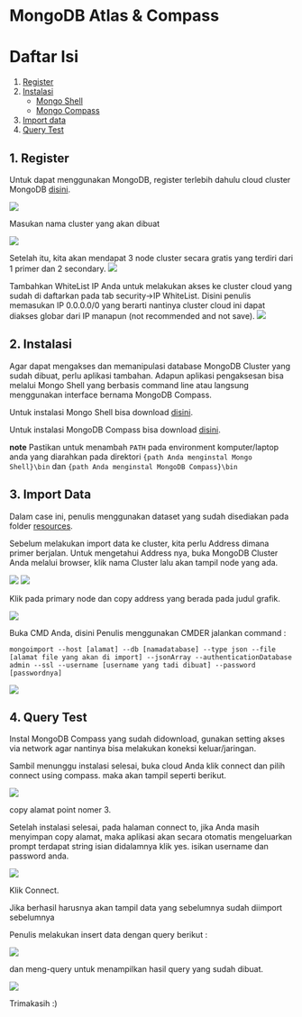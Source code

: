 # MongoDB Atlas & Compass

# Daftar Isi
1. [Register](#1-register)
2. [Instalasi](#2-instalasi)
   - [Mongo Shell](#--mongo-shell)
   - [Mongo Compass](#--mongo-compass)
3. [Import data](#3-import-data)
4. [Query Test](#4-query-test)

## 1. Register

Untuk dapat menggunakan MongoDB, register terlebih dahulu cloud cluster MongoDB <a href="https://www.mongodb.com/cloud/atlas">disini</a>. 

<img src="/MongoDB/resources/register.png">

Masukan nama cluster yang akan dibuat

<img src="/MongoDB/resources/make name.png">

Setelah itu, kita akan mendapat 3 node cluster secara gratis yang terdiri dari 1 primer dan 2 secondary. 
<img src="/MongoDB/resources/proses make cluster.png">

Tambahkan WhiteList IP Anda untuk melakukan akses ke cluster cloud yang sudah di daftarkan pada tab security->IP WhiteList. Disini penulis memasukan IP 0.0.0.0/0 yang berarti nantinya cluster cloud ini dapat diakses globar dari IP manapun (not recommended and not save).
<img src="/MongoDB/resources/whitelist.png">


## 2. Instalasi

Agar dapat mengakses dan memanipulasi database MongoDB Cluster yang sudah dibuat, perlu aplikasi tambahan. Adapun aplikasi pengaksesan bisa melalui Mongo Shell yang berbasis command line atau langsung menggunakan interface bernama MongoDB Compass.

Untuk instalasi Mongo Shell bisa download <a href="https://downloads.mongodb.org/win32/mongodb-shell-win32-x86_64-2008plus-ssl-4.0.8.zip">disini</a>.

Untuk instalasi MongoDB Compass bisa download <a href="https://www.mongodb.com/download-center/community">disini</a>.

**note**
Pastikan untuk menambah ```PATH``` pada environment komputer/laptop anda yang diarahkan pada direktori ```{path Anda menginstal Mongo Shell}\bin``` dan ```{path Anda menginstal MongoDB Compass}\bin```

## 3. Import Data

Dalam case ini, penulis menggunakan dataset yang sudah disediakan pada folder <a href="">resources</a>.

Sebelum melakukan import data ke cluster, kita perlu Address dimana primer berjalan. Untuk mengetahui Address nya, buka MongoDB Cluster Anda melalui browser, klik nama Cluster lalu akan tampil node yang ada.

<img src="/MongoDB/resources/import1.png">

<img src="/MongoDB/resources/import2.png">

Klik pada primary node dan copy address yang berada pada judul grafik.


<img src="/MongoDB/resources/import3.png">

Buka CMD Anda, disini Penulis menggunakan CMDER jalankan command :

```
mongoimport --host [alamat] --db [namadatabase] --type json --file [alamat file yang akan di import] --jsonArray --authenticationDatabase admin --ssl --username [username yang tadi dibuat] --password [passwordnya] 
```
<img src="/MongoDB/resources/import.png">

## 4. Query Test

Instal MongoDB Compass yang sudah didownload, gunakan setting akses via network agar nantinya bisa melakukan koneksi keluar/jaringan.

Sambil menunggu instalasi selesai, buka cloud Anda klik connect dan pilih connect using compass. maka akan tampil seperti berikut.

<img src="/MongoDB/resources/compass connect.png">

copy alamat point nomer 3.

Setelah instalasi selesai, pada halaman connect to, jika Anda masih menyimpan copy alamat, maka aplikasi akan secara otomatis mengeluarkan prompt terdapat string isian didalamnya klik yes. isikan username dan password anda.

<img src="/MongoDB/resources/compass connect 2.png">

Klik Connect.

Jika berhasil harusnya akan tampil data yang sebelumnya sudah diimport sebelumnya

Penulis melakukan insert data dengan query berikut :

<img src="/MongoDB/resources/insert.png">

dan meng-query untuk menampilkan hasil query yang sudah dibuat.

<img src="/MongoDB/resources/query.png">


Trimakasih :)

